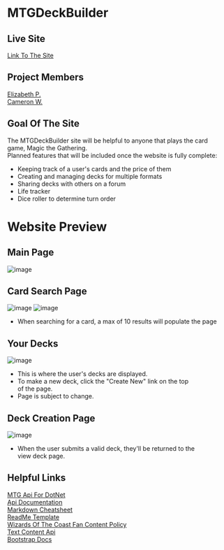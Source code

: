 # MTGDeckBuilder
## Live Site
[Link To The Site](https://mtgdeckbuilder.superdark.dev/)

## Project Members
[Elizabeth P.](https://github.com/ElizabethK9)   
[Cameron W.](https://github.com/cameronwhite4121)
## Goal Of The Site
The MTGDeckBuilder site will be helpful to anyone that plays the card game, Magic the Gathering.   
Planned features that will be included once the website is fully complete:
- Keeping track of a user's cards and the price of them
- Creating and managing decks for multiple formats
- Sharing decks with others on a forum
- Life tracker
- Dice roller to determine turn order
# Website Preview
## Main Page
![image](https://github.com/user-attachments/assets/d177d5cb-2128-45f3-898f-83620489c2d3)
## Card Search Page
![image](https://github.com/user-attachments/assets/5f8c54e4-4442-4b05-bcd3-a882bbdc7a55)
![image](https://github.com/user-attachments/assets/3c0b1b5c-9d7d-4e96-a645-e0dc390a50b1)
- When searching for a card, a max of 10 results will populate the page
## Your Decks
![image](https://github.com/user-attachments/assets/39379238-420e-41a3-acd7-b41fd5dece33)
- This is where the user's decks are displayed.
- To make a new deck, click the "Create New" link on the top   
  of the page.
- Page is subject to change.
## Deck Creation Page
![image](https://github.com/user-attachments/assets/53f08852-3069-4e06-b0ca-c477e823bb64)
- When the user submits a valid deck, they'll be returned to the   
  view deck page. 
## Helpful Links
[MTG Api For DotNet](https://github.com/MagicTheGathering/mtg-sdk-dotnet)   
[Api Documentation](https://docs.magicthegathering.io/)   
[Markdown Cheatsheet](https://github.com/adam-p/markdown-here/wiki/markdown-cheatsheet)   
[ReadMe Template](https://github.com/othneildrew/Best-README-Template)     
[Wizards Of The Coast Fan Content Policy](https://company.wizards.com/en/legal/fancontentpolicy)   
[Text Content Api](https://learn.microsoft.com/en-us/azure/ai-services/content-safety/quickstart-text?tabs=visual-studio%2Cwindows&pivots=programming-language-csharp)   
[Bootstrap Docs](https://getbootstrap.com/docs/5.3/getting-started/introduction/)
